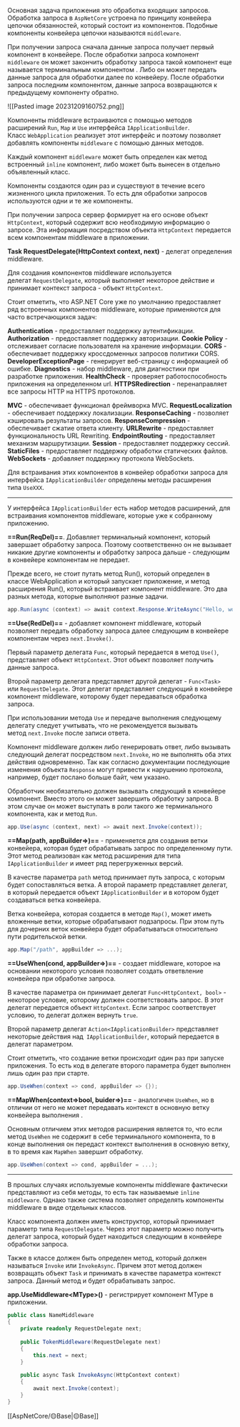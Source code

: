 Основная задача приложения это обработка входящих запросов. Обработка запроса в `AspNetCore` устроена по принципу конвейера цепочки обязанностей, который состоит
из компонентов. Подобные компоненты конвейера цепочки называются `middleware`.

При получении запроса сначала данные запроса получает первый компонент в конвейере. После обработки запроса компонент `middleware` он может закончить обработку запроса такой компонент еще называется терминальным компонентом . Либо он может передать данные запроса для обработки далее по конвейеру. После обработки запроса последним компонентом, данные запроса возвращаются к предыдущему компоненту обратно.

![[Pasted image 20231209160752.png]]

Компоненты middleware встраиваются с помощью методов расширений `Run`, `Map` и `Use`
интерфейса `IApplicationBuilder`. Класс `WebApplication` реализует этот интерфейс и поэтому позволяет добавлять компоненты `middleware` с помощью данных методов.

Каждый компонент `middleware` может быть определен как метод встроенный 
`inline` компонент, либо может быть вынесен в отдельно объявленный класс.

Компоненты создаются один раз и существуют в течение всего жизненного цикла приложения. То есть для обработки запросов используются одни и те же компоненты.

При получении запроса сервер формирует на его основе объект `HttpContext`, который содержит всю необходимую информацию о запросе. Эта информация посредством объекта `HttpContext` передается всем компонентам middleware в приложении.

**Task RequestDelegate(HttpContext context, next)** - делегат определения middleware.

Для создания компонентов middleware используется делегат `RequestDelegate`, который выполняет некоторое действие и принимает контекст запроса - объект `HttpContext`. 

Стоит отметить, что ASP.NET Core уже по умолчанию предоставляет ряд встроенных компонентов middleware, которые применяются для часто встречающихся задач:

**Authentication** - предоставляет поддержку аутентификации.
**Authorization** - предоставляет поддержку авторизации.
**Cookie Policy** - отслеживает согласие пользователя на хранение информации.
**CORS** - обеспечивает поддержку кроссдоменных запросов политики CORS.
**DeveloperExceptionPage** - генерирует веб-страницу с информацией об ошибке.
**Diagnostics** - набор middleware, для диагностики при разработке приложения.
**HealthCheck** - проверяет работоспособность приложения на определенном url.
**HTTPSRedirection** - перенаправляет все запросы HTTP на HTTPS протоколов.

**MVC** - обеспечивает функционал фреймворка MVC.
**RequestLocalization** - обеспечивает поддержку локализации.
**ResponseCaching** - позволяет кэшировать результаты запросов.
**ResponseCompression** - обеспечивает сжатие ответа клиенту.
**URLRewrite** - предоставляет функциональность URL Rewriting.
**EndpointRouting** - предоставляет механизм маршрутизации.
**Session** - предоставляет поддержку сессий.
**StaticFiles** - предоставляет поддержку обработки статических файлов.
**WebSockets** - добавляет поддержку протокола WebSockets.

Для встраивания этих компонентов в конвейер обработки запроса для интерфейса `IApplicationBuilder` определены методы расширения типа `UseXXX`.

---

У интерфейса `IApplicationBuilder` есть набор методов расширений, для встраивания компонентов middleware, которые уже к собранному приложению. 

**==Run(ReqDel)==**. Добавляет терминальный компонент, который завершает обработку запроса. Поэтому соответственно он не вызывает никакие другие компоненты и обработку запроса дальше - следующим в конвейере компонентам не передает.

Прежде всего, не стоит путать метод Run(), который определен в классе WebApplication и который запускает приложение, и метод расширения Run(), который встраивает компонент middleware. Это два разных метода, которые выполняют разные задачи.

```c#
app.Run(async (context) => await context.Response.WriteAsync("Hello, world"));
```

**==Use(RedDel)==** - добавляет компонент middleware, который позволяет передать обработку запроса далее следующим в конвейере компонентам через `next.Invoke()`.

Первый параметр делегата `Func`, который передается в метод `Use()`, представляет объект `HttpContext`. Этот объект позволяет получить данные запроса.

Второй параметр делегата представляет другой делегат - `Func<Task>` или `RequestDelegate`. Этот делегат представляет следующий в конвейере компонент middleware, которому будет передаваться обработка запроса.

При использовании метода `Use` и передаче выполнения следующему делегату следует учитывать, что не рекомендуется вызывать метод `next.Invoke` после записи ответа. 

Компонент middleware должен либо генерировать ответ, либо вызывать следующий делегат посредством `next.Invoke`, но не выполнять оба этих действия одновременно. Так как согласно документации последующие изменения объекта `Response` могут привести к нарушению протокола, например, будет послано больше байт, чем указано.

Обработчик необязательно должен вызывать следующий в конвейере компонент. Вместо этого он может завершить обработку запроса. В этом случае он может выступать в роли такого же терминального компонента, как и метод `Run`.

```c#
app.Use(async (context, next) => await next.Invoke(context));
```

**==Map(path, appBuilder=>)==** - применяется для создания ветки конвейера, которая будет обрабатывать запрос по определенному пути. Этот метод реализован как метод расширения для типа `IApplicationBuilder` и имеет ряд перегруженных версий.

В качестве параметра `path` метод принимает путь запроса, с которым будет сопоставляться ветка. А второй параметр представляет делегат, в который передается объект `IApplicationBuilder` и в котором будет создаваться ветка конвейера.

Ветка конвейера, которая создается в методе `Map()`, может иметь вложенные ветки, которые обрабатывают подзапросы. При этом путь для дочерних веток конвейера будет обрабатываться относительно пути родительской ветки. 

```c# 
app.Map("/path", appBuilder => ...);
```

**==UseWhen(cond, appBuilder=>)==** - создает middleware, которое на основании некоторого условия позволяет создать ответвление конвейера при обработке запроса.

В качестве параметра он принимает делегат `Func<HttpContext, bool>` - некоторое условие, которому должен соответствовать запрос. В этот делегат передается объект `HttpContext`. Если запрос соответствует условию, то делегат должен вернуть `true`.

Второй параметр делегат `Action<IApplicationBuilder>` представляет некоторые действия над` IApplicationBuilder`, который передается в делегат параметром.

Стоит отметить, что создание ветки происходит один раз при запуске приложения. То есть код в делегате второго параметра будет выполнен лишь один раз при старте.

```c#
app.UseWhen(context => cond, appBuilder => {});
```

**==MapWhen(context=>bool, buider=>)==** - аналогичен `UseWhen`, но в отличии от него не может передавать контекст в основную ветку конвейера выполнения .

Основным отличием этих методов расширения является то, что если метод `UseWhen` не содержит в себе терминального компонента, то в конце выполнения он передаст контекст выполнения в основную ветку, в то время как `MapWhen` завершит обработку.

```c#
app.UseWhen(context => cond, appBuilder = ...);
```

---

В прошлых случаях используемые компоненты middleware фактически представляют из себя методы, то есть так называемые `inline middleware`. Однако также система позволяет определять компоненты middleware в виде отдельных классов.

Класс компонента должен иметь конструктор, который принимает параметр типа `RequestDelegate`. Через этот параметр можно получить  делегат запроса, который  будет находиться следующим в конвейере обработки запроса.

Также в классе должен быть определен метод, который должен называться `Invoke` или `InvokeAsync`. Причем этот метод должен возвращать объект `Task` и принимать в качестве параметра контекст запроса. Данный метод и будет обрабатывать запрос.

**app.UseMiddleware\<MType>()** - регистрирует компонент MType в приложении.

```c#
public class NameMiddleware
{
    private readonly RequestDelegate next;
  
    public TokenMiddleware(RequestDelegate next)
    {
        this.next = next;
    }
  
    public async Task InvokeAsync(HttpContext context)
    {
		await next.Invoke(context);
    }
}
```

[[AspNetCore/🟡Base|🟡Base]]
